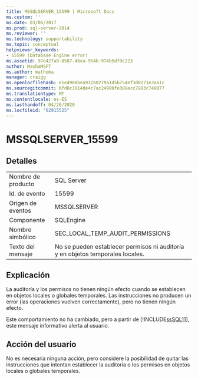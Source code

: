 ```yaml
---
title: MSSQLSERVER_15599 | Microsoft Docs
ms.custom: ''
ms.date: 03/06/2017
ms.prod: sql-server-2014
ms.reviewer: ''
ms.technology: supportability
ms.topic: conceptual
helpviewer_keywords:
- 15599 (Database Engine error)
ms.assetid: 97e427a9-8587-46ea-954b-974b5df9c223
author: MashaMSFT
ms.author: mathoma
manager: craigg
ms.openlocfilehash: e1e4988bea932b8279a1d5b754ef3d0271e3aa1c
ms.sourcegitcommit: 6fd8c1914de4c7ac24900fe388ecc7883c740077
ms.translationtype: MT
ms.contentlocale: es-ES
ms.lasthandoff: 04/26/2020
ms.locfileid: "62915525"
---
```

# <a name="mssqlserver_15599"></a>MSSQLSERVER_15599
    
## <a name="details"></a>Detalles  
  
|||  
|-|-|  
|Nombre de producto|SQL Server|  
|Id. de evento|15599|  
|Origen de eventos|MSSQLSERVER|  
|Componente|SQLEngine|  
|Nombre simbólico|SEC_LOCAL_TEMP_AUDIT_PERMISSIONS|  
|Texto del mensaje|No se pueden establecer permisos ni auditoría y en objetos temporales locales.|  
  
## <a name="explanation"></a>Explicación  
 La auditoría y los permisos no tienen ningún efecto cuando se establecen en objetos locales o globales temporales. Las instrucciones no producen un error (las operaciones vuelven correctamente), pero no tienen ningún efecto.  
  
 Este comportamiento no ha cambiado, pero a partir de [!INCLUDE[ssSQL11](../../includes/sssql11-md.md)], este mensaje informativo alerta al usuario.  
  
## <a name="user-action"></a>Acción del usuario  
 No es necesaria ninguna acción, pero considere la posibilidad de quitar las instrucciones que intentan establecer la auditoría o los permisos en objetos locales o globales temporales.  
  
  
